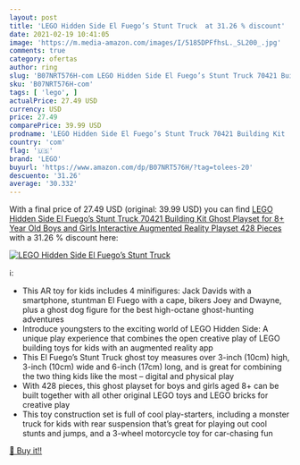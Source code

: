 ```yaml
---
layout: post
title: 'LEGO Hidden Side El Fuego’s Stunt Truck  at 31.26 % discount'
date: 2021-02-19 10:41:05
image: 'https://m.media-amazon.com/images/I/5185DPFfhsL._SL200_.jpg'
comments: true
category: ofertas
author: ring
slug: 'B07NRT576H-com LEGO Hidden Side El Fuego’s Stunt Truck 70421 Building...'
sku: 'B07NRT576H-com'
tags: [ 'lego', ]
actualPrice: 27.49 USD
currency: USD
price: 27.49
comparePrice: 39.99 USD
prodname: 'LEGO Hidden Side El Fuego’s Stunt Truck 70421 Building Kit  Ghost Playset for 8+ Year Old Boys and Girls  Interactive Augmented Reality Playset  428 Pieces '
country: 'com'
flag: '🇺🇸'
brand: 'LEGO'
buyurl: 'https://www.amazon.com/dp/B07NRT576H/?tag=tolees-20'
descuento: '31.26'
average: '30.332'
---
```


With a final price of 27.49 USD (original: 39.99 USD) you can find [LEGO Hidden Side El Fuego’s Stunt Truck 70421 Building Kit  Ghost Playset for 8+ Year Old Boys and Girls  Interactive Augmented Reality Playset  428 Pieces ](https://www.amazon.com/dp/B07NRT576H/?tag=tolees-20) with a  31.26 % discount here:

[![LEGO Hidden Side El Fuego’s Stunt Truck ](https://m.media-amazon.com/images/I/5185DPFfhsL._SL200_.jpg)](https://www.amazon.com/dp/B07NRT576H/?tag=tolees-20)

ℹ️:

- This AR toy for kids includes 4 minifigures: Jack Davids with a smartphone, stuntman El Fuego with a cape, bikers Joey and Dwayne, plus a ghost dog figure for the best high-octane ghost-hunting adventures
- Introduce youngsters to the exciting world of LEGO Hidden Side: A unique play experience that combines the open creative play of LEGO building toys for kids with an augmented reality app
- This El Fuego’s Stunt Truck ghost toy measures over 3-inch (10cm) high, 3-inch (10cm) wide and 6-inch (17cm) long, and is great for combining the two thing kids like the most – digital and physical play
- With 428 pieces, this ghost playset for boys and girls aged 8+ can be built together with all other original LEGO toys and LEGO bricks for creative play
- This toy construction set is full of cool play-starters, including a monster truck for kids with rear suspension that’s great for playing out cool stunts and jumps, and a 3-wheel motorcycle toy for car-chasing fun

[🛒 Buy it!!](https://www.amazon.com/dp/B07NRT576H/?tag=tolees-20)
